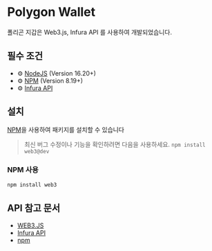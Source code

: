 #  Polygon Wallet

  폴리곤 지갑은  Web3.js, Infura API 를 사용하여 개발되었습니다. 


## 필수 조건
 - ⚙️ [NodeJS](https://nodejs.org/en) (Version 16.20+)
 - ⚙️ [NPM](https://docs.npmjs.com/cli/v8/commands/npm-install) (Version 8.19+)
 - ⚙️ [Infura API](https://app.infura.io/login)

## 설치
[NPM](https://www.npmjs.com/package/web3)을 사용하여 패키지를 설치할 수 있습니다
> 최신 버그 수정이나 기능을 확인하려면 다음을 사용하세요. `npm install web3@dev`


### NPM 사용
```bash
npm install web3
```

## API 참고 문서 
  - [WEB3.JS](https://web3js.readthedocs.io/en/v1.2.0/getting-started.html#adding-web3) 
  - [Infura API](https://docs.infura.io/)
  - [npm](https://docs.npmjs.com/)

